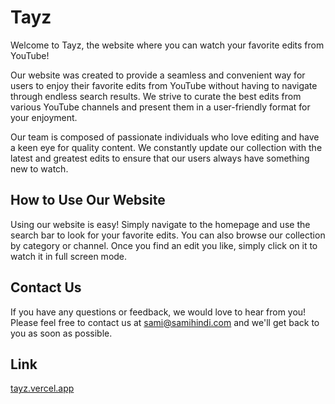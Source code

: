 Tayz
========

Welcome to Tayz, the website where you can watch your favorite edits from YouTube!

Our website was created to provide a seamless and convenient way for users to enjoy their favorite edits from YouTube without having to navigate through endless search results. We strive to curate the best edits from various YouTube channels and present them in a user-friendly format for your enjoyment.

Our team is composed of passionate individuals who love editing and have a keen eye for quality content. We constantly update our collection with the latest and greatest edits to ensure that our users always have something new to watch.

## How to Use Our Website

Using our website is easy! Simply navigate to the homepage and use the search bar to look for your favorite edits. You can also browse our collection by category or channel. Once you find an edit you like, simply click on it to watch it in full screen mode.

## Contact Us

If you have any questions or feedback, we would love to hear from you! Please feel free to contact us at [sami@samihindi.com](mailto:sami@samihindi.com) and we'll get back to you as soon as possible.

## Link

[tayz.vercel.app](https://tayz.vercel.app)